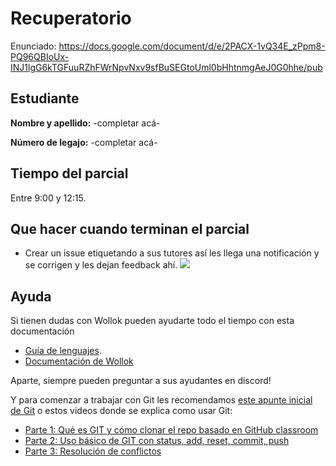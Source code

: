 # Recuperatorio

Enunciado:
https://docs.google.com/document/d/e/2PACX-1vQ34E_zPpm8-PQ96QBIoUx-INJ1lgG6kTGFuuRZhFWrNpvNxv9sfBuSEGtoUml0bHhtnmgAeJ0G0hhe/pub

## Estudiante

**Nombre y apellido:** -completar acá-

**Número de legajo:** -completar acá-

## Tiempo del parcial

Entre 9:00 y 12:15.

## Que hacer cuando terminan el parcial

- Crear un issue etiquetando a sus tutores así les llega una notificación y se corrigen y les dejan feedback ahí.
![](https://i.imgur.com/ypeXpBw.gif)

## Ayuda

Si tienen dudas con Wollok pueden ayudarte todo el tiempo con esta documentación

- [Guía de lenguajes](https://docs.google.com/document/d/1oJ-tyQJoBtJh0kFcsV9wSUpgpopjGtoyhJdPUdjFIJQ/edit?usp=sharing).
- [Documentación de Wollok](https://www.wollok.org/en/documentation/wollokdoc/)

Aparte, siempre pueden preguntar a sus ayudantes en discord!

Y para comenzar a trabajar con Git les recomendamos [este apunte inicial de Git](https://docs.google.com/document/d/1ozqfYCwt-37stynmgAd5wJlNOFKWYQeIZoeqXpAEs0I/edit) o estos videos donde se explica como usar Git:
- [Parte 1: Qué es GIT y cómo clonar el repo basado en GitHub classroom](https://www.youtube.com/watch?v=rRKe7l-ZNvM)
- [Parte 2: Uso básico de GIT con status, add, reset, commit, push](https://www.youtube.com/watch?v=OgasfM5qJJE)
- [Parte 3: Resolución de conflictos](https://www.youtube.com/watch?v=sKcN7cWFniw)

